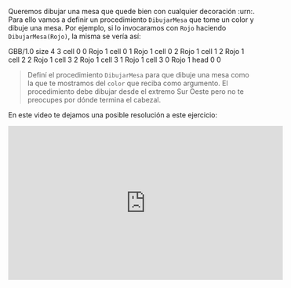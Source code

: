 Queremos dibujar una mesa que quede bien con cualquier decoración :urn:. Para ello vamos a definir un procedimiento `DibujarMesa` que tome un color y dibuje una mesa. Por ejemplo, si lo invocaramos con `Rojo` haciendo `DibujarMesa(Rojo)`, la misma se vería así:

<gs-board>
     GBB/1.0
     size 4 3
     cell 0 0 Rojo 1 
     cell 0 1 Rojo 1 
     cell 0 2 Rojo 1 
     cell 1 2 Rojo 1 
     cell 2 2 Rojo 1 
     cell 3 2 Rojo 1 
     cell 3 1 Rojo 1
     cell 3 0 Rojo 1
     head 0 0
</gs-board>

> Definí el procedimiento `DibujarMesa` para que dibuje una mesa como la que te mostramos del `color` que reciba como argumento. El procedimiento debe dibujar desde el extremo Sur Oeste pero no te preocupes por dónde termina el cabezal.

En este video te dejamos una posible resolución a este ejercicio:

<iframe width="560" height="315" src="https://www.youtube.com/embed/rHRsgD3zOEg" title="YouTube video player" frameborder="0" allow="accelerometer; autoplay; clipboard-write; encrypted-media; gyroscope; picture-in-picture" allowfullscreen></iframe>

<style>
  .notify-problem-box {
    display: none;
  }
</style>